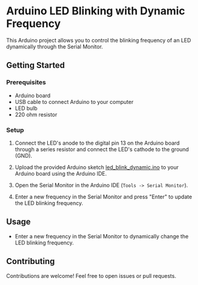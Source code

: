 
# Arduino LED Blinking with Dynamic Frequency
This Arduino project allows you to control the blinking frequency of an LED dynamically through the Serial Monitor.

## Getting Started
### Prerequisites
- Arduino board
- USB cable to connect Arduino to your computer
- LED bulb
- 220 ohm resistor

### Setup
1. Connect the LED's anode to the digital pin 13 on the Arduino board through a series resistor and connect the LED's cathode to the ground (GND). 
2. Upload the provided Arduino sketch [led_blink_dynamic.ino](https://github.com/itskuldipsingh/LED-Blink/blob/main/Arduino/led_blink_dynamic_frequency.ino) to your Arduino board using the Arduino IDE. 

3. Open the Serial Monitor in the Arduino IDE (`Tools -> Serial Monitor`).
4. Enter a new frequency in the Serial Monitor and press "Enter" to update the LED blinking frequency. 


## Usage
- Enter a new frequency in the Serial Monitor to dynamically change the LED blinking frequency.

## Contributing
Contributions are welcome! Feel free to open issues or pull requests.
